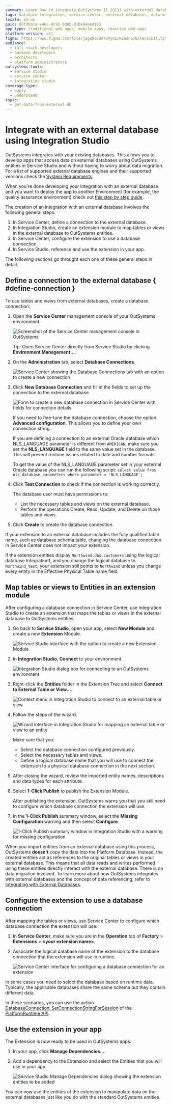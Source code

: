 ```yaml
---
summary: Learn how to integrate OutSystems 11 (O11) with external databases for app development without data migration concerns.
tags: database integration, service center, external databases, data migration, deployment
locale: en-us
guid: d5fdba1a-e46c-4c92-9d6b-81be94eed163
app_type: traditional web apps, mobile apps, reactive web apps
platform-version: o11
figma: https://www.figma.com/file/jSgZ0l0unYdVymLxKZasno/Extensibility%20and%20Integration?node-id=418:69
audience:
  - full stack developers
  - backend developers
  - architects
  - platform administrators
outsystems-tools:
  - service studio
  - service center
  - integration studio
coverage-type:
  - apply
  - understand
topic:
  - get-data-from-external-db
---
```


# Integrate with an external database using Integration Studio

OutSystems integrates with your existing databases. This allows you to develop apps that access data on external databases using OutSystems entities in Service Studio and without having to worry about data migration. For a list of supported external database engines and their supported versions check the [System Requirements](../../setup-infra-platform/setup/system-requirements.md#integration-with-external-systems).

<div class="info" markdown="1">

When you're done developing your integration with an external database and you want to deploy the app to another Environment (for example, the quality assurance environment) check out [this step by step guide](../../deploying-apps/deploy-an-app-externaldb.md).

</div>

The creation of an integration with an external database involves the following general steps:

1. In Service Center, define a connection to the external database.
1. In Integration Studio, create an extension module to map tables or views in the external database to OutSystems entities.
1. In Service Center, configure the extension to use a database connection.
1. In Service Studio, reference and use the extension in your app.

The following sections go throught each one of these general steps in detail.

## Define a connection to the external database { #define-connection }

To use tables and views from external databases, create a database connection:

1. Open the **Service Center** management console of your OutSystems environment.

    ![Screenshot of the Service Center management console in OutSystems](images/connect-external-db-0.png "Service Center Management Console")

    Tip: Open Service Center directly from Service Studio by clicking **Environment Management...**.

1. On the **Administration** tab, select **Database Connections**.

    ![Service Center showing the Database Connections tab with an option to create a new connection](images/connect-external-db-new-connection-sc.png "Database Connections in Service Center")

1. Click **New Database Connection** and fill in the fields to set up the connection to the external database.

    ![Form to create a new database connection in Service Center with fields for connection details](images/connect-external-db-create-connection-sc.png "New Database Connection Setup")

    If you need to fine-tune the database connection, choose the option **Advanced configuration**. This allows you to define your own connection string.

    <div class="info" markdown="1">

    If you are defining a connection to an external Oracle database which NLS_LANGUAGE parameter is different from `AMERICAN`, make sure you set the **NLS_LANGUAGE** field to the same value set in the database. This will prevent runtime issues related to date and number formats.

    To get the value of the NLS_LANGUAGE parameter set in your external Oracle database you can run the following script:
        `select value from nls_database_parameters where parameter = 'NLS_LANGUAGE';`

    </div>

1. Click **Test Connection** to check if the connection is working correctly.

    <div class="info" markdown="1">

    The database user must have permissions to:

    * List the necessary tables and views on the external database.
    * Perform the operations Create, Read, Update, and Delete on those tables and views.

    </div>

1. Click **Create** to create the database connection.

If your extension to an external database includes the fully qualified table name, such as database.schema.table, changing the database connection in Service Center does not impact your extension.

If the extension entities display `Northwind.dbo.customers` using the logical database Integration1, and you change the logical database to `Northwind_test`, your extension still points to `Northwind` unless you change every entity in the Effective Physical Table name field.

## Map tables or views to Entities in an extension module

After configuring a database connection in Service Center, use Integration Studio to create an extension that maps the tables or views in the external database to OutSystems entities:

1. Go back to **Service Studio**, open your app, select **New Module** and create a new **Extension** Module.

    ![Service Studio interface with the option to create a new Extension Module](images/connect-external-db-03.png "Creating a New Extension Module in Service Studio")

1. In **Integration Studio**, **Connect** to your environment.

    ![Integration Studio dialog box for connecting to an OutSystems environment](images/connect-external-db-003.png "Connecting to Environment in Integration Studio")

1. Right-click the **Entities** folder in the Extension Tree and select **Connect to External Table or View...**.

    ![Context menu in Integration Studio to connect to an external table or view](images/connect-external-db-3.png "Connect to External Table or View")

1. Follow the steps of the wizard.

    ![Wizard interface in Integration Studio for mapping an external table or view to an entity](images/connect-external-db-4.png "External Table or View Mapping Wizard")

    <div class="info" markdown="1">

    Make sure that you:

    * Select the database connection configured previously.
    * Select the necessary tables and views.
    * Define a logical database name that you will use to connect the extension to a physical database connection in the next section.

    </div>

1. After closing the wizard, review the imported entity names, descriptions and data types for each attribute.

1. Select **1-Click Publish** to publish the Extension Module.

    After publishing the extension, OutSystems warns you that you still need to configure which database connection the extension will use.

1. In the **1-Click Publish** summary window, select the **Missing Configuration** warning and then select **Configure**.

    ![1-Click Publish summary window in Integration Studio with a warning for missing configuration](images/connect-external-db-5.png "1-Click Publish Summary Window")

<div class="info" markdown="1">

When you import entities from an external database using this process, OutSystems **doesn't** copy the data into the Platform Database. Instead, the created entities act as references to the original tables or views in your external database. This means that all data reads and writes performed using these entities directly interact with the external database. There is no data migration involved. To learn more about how OutSystems integrates with external databases and the concept of data referencing, refer to [Integrating with External Databases](https://www.outsystems.com/tk/redirect?g=e4ba9d44-e8ef-43ad-9702-7a773e8d1afc).

</div>

## Configure the extension to use a database connection

After mapping the tables or views, use Service Center to configure which database connection the extension will use:

1. In **Service Center**, make sure you are in the **Operation** tab of **Factory** > **Extensions** > **&lt;your extension name&gt;**.

1. Associate the logical database name of the extension to the database connection that the extension will use in runtime.

    ![Service Center interface for configuring a database connection for an extension](images/connect-external-db-configure-extension-sc.png "Configure Extension Database Connection")

In some cases you need to select the database based on runtime data. Typically, the applicable databases share the same schema but they contain different data.

In these scenarios, you can use the action [DatabaseConnection_SetConnectionStringForSession](<../../ref/apis/auto/platformruntime-api.final.md#DatabaseConnection_SetConnectionStringForSession>) of the [PlatformRuntime API](<../../ref/apis/auto/platformruntime-api.final.md>).

## Use the extension in your app

The Extension is now ready to be used in OutSystems apps:

1. In your app, click **Manage Dependencies...**.

1. Add a dependency to the Extension and select the Entities that you will use in your app.  

    ![Service Studio Manage Dependencies dialog showing the extension entities to be added](images/connect-external-db-7.png "Manage Dependencies in Service Studio")

You can now use the entities of the extension to manipulate data on the external databases just like you do with the standard OutSystems entities.
